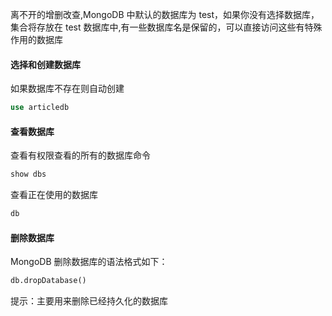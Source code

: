 离不开的增删改查,MongoDB 中默认的数据库为 test，如果你没有选择数据库，集合将存放在 test 数据库中,有一些数据库名是保留的，可以直接访问这些有特殊作用的数据库

#### 选择和创建数据库

如果数据库不存在则自动创建

```sql
use articledb
```

#### 查看数据库

查看有权限查看的所有的数据库命令

```sql
show dbs
```

查看正在使用的数据库

```sql
db
```

#### 删除数据库

MongoDB 删除数据库的语法格式如下：

```sql
db.dropDatabase()
```

提示：主要用来删除已经持久化的数据库